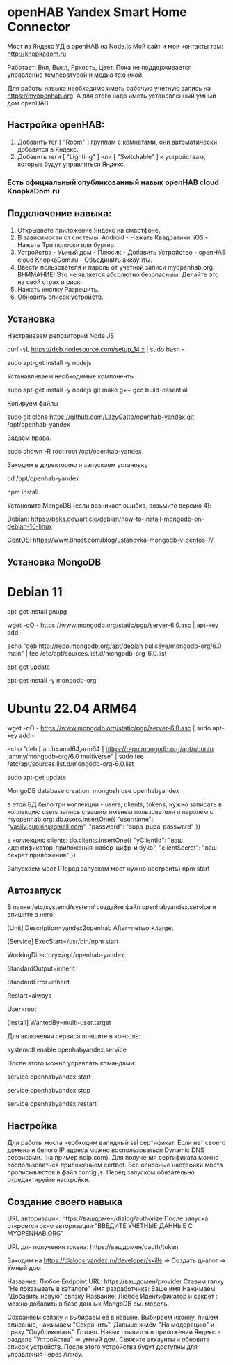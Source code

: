 # openHAB Yandex Smart Home Connector

Мост из Яндекс УД в openHAB на Node.js
Мой сайт и мои контакты там: http://knopkadom.ru

Работает: Вкл, Выкл, Яркость, Цвет.
Пока не поддерживается управление температурой и медиа техникой.

Для работы навыка необходимо иметь рабочую учетную запись на https://myopenhab.org. А для этого надо иметь установленный умный дом openHAB.

## Настройка openHAB:

1. Добавить тег [ "Room" ] группам с комнатами, они автоматически добавятся в Яндекс.
2. Добавить теги [ "Lighting" ] или [ "Switchable" ] к устройствам, которые будут управляться Яндекс.

### Есть официальный опубликованный навык openHAB cloud KnopkaDom.ru

## Подключение навыка:

1. Открываете приложение Яндекс на смартфоне.
2. В зависимости от системы: Android - Нажать Квадратики. iOS - Нажать Три полоски или бургер.
3. Устройства - Умный дом - Плюсик - Добавить Устройство - openHAB cloud KnopkaDom.ru - Объединить аккаунты.
4. Ввести пользователя и пароль от учетной записи myopenhab.org. ВНИМАНИЕ! Это не является абсолютно безопасным. Делайте это на свой страх и риск.
5. Нажать кнопку Разрешить.
6. Обновить список устройств.

## Установка

Настраиваем репозиторий Node JS

curl -sL https://deb.nodesource.com/setup_14.x | sudo bash -

sudo apt-get install -y nodejs

Устанавливаем необходимые компоненты

sudo apt-get install -y nodejs git make g++ gcc build-essential

Копируем файлы

sudo git clone https://github.com/LazyGatto/openhab-yandex.git /opt/openhab-yandex

Задаём права.

sudo chown -R root:root /opt/openhab-yandex

Заходим в директорию и запускаем установку

cd /opt/openhab-yandex

npm install


Установите MongoDB (если возникает ошибка, возьмите версию 4):

Debian: https://baks.dev/article/debian/how-to-install-mongodb-on-debian-10-linux

CentOS: https://www.8host.com/blog/ustanovka-mongodb-v-centos-7/

## Установка MongoDB

# Debian 11
apt-get install gnupg

wget -qO - https://www.mongodb.org/static/pgp/server-6.0.asc | apt-key add -

echo "deb http://repo.mongodb.org/apt/debian bullseye/mongodb-org/6.0 main" |  tee /etc/apt/sources.list.d/mongodb-org-6.0.list

apt-get update

apt-get install -y mongodb-org

# Ubuntu 22.04 ARM64

wget -qO - https://www.mongodb.org/static/pgp/server-6.0.asc | sudo apt-key add -

echo "deb [ arch=amd64,arm64 ] https://repo.mongodb.org/apt/ubuntu jammy/mongodb-org/6.0 multiverse" | sudo tee /etc/apt/sources.list.d/mongodb-org-6.0.list

sudo apt-get update

MongoDB database creation: mongosh
use openhabyandex

в этой БД было три коллекции - users, clients, tokens, нужно записать в коллекцию users запись с вашим именем пользователя и паролем с myopenhab.org: 
db.users.insertOne({ "username": "vasily.pupkin@gmail.com", "password": "supa-pupa-passward" })

в коллекцию clients:
db.clients.insertOne({ "yClientId": "ваш идентификатор-приложения-набор-цифр-и букв", "clientSecret": "ваш секрет приложения" })

Запускаем мост (Перед запуском мост нужно настроить)
npm start


## Автозапуск

В папке /etc/systemd/system/ создайте файл openhabyandex.service и впишите в него:

[Unit]
Description=yandex2openhab
After=network.target

[Service]
ExecStart=/usr/bin/npm start

WorkingDirectory=/opt/openhab-yandex

StandardOutput=inherit

StandardError=inherit

Restart=always

User=root


[Install]
WantedBy=multi-user.target

Для включения сервиса впишите в консоль:

systemctl enable openhabyandex.service

После этого можно управлять командами:

service openhabyandex start

service openhabyandex stop

service openhabyandex restart

## Настройка

Для работы моста необходим валидный ssl сертификат. Если нет своего домена и белого IP адреса можно воспользоваться Dynamic DNS сервисами. (на пример noip.com). Для получения сертификата можно воспользоваться приложением certbot.
Все основные настройки моста прописываются в файл config.js. Перед запуском обязательно отредактируйте настройки.

## Создание своего навыка

URL авторизации: https://вашдомен/dialog/authorize
После запуска откроется окно авторизации "ВВЕДИТЕ УЧЕТНЫЕ ДАННЫЕ С MYOPENHAB.ORG"

URL для получения токена: https://вашдомен/oauth/token

Заходим на https://dialogs.yandex.ru/developer/skills => Создать диалог => Умный дом

Название: Любое
Endpoint URL: https://вашдомен/provider
Ставим галку "Не показывать в каталоге"
Имя разработчика: Ваше имя
Нажимаем "Добавить новую" связку
Название: Любое
Идентификатор и секрет : можно добавить в базе данных MongoDB см. модель.

Сохраняем связку и выбираем её в навыке. Выбираем иконку, пишем описание, нажимаем "Сохранить".
Дальше жмём "На модерацию" и сразу "Опубликовать". Готово.
Навык появится в приложении Яндекс в разделе "Устройства" => умный дом.
Свяжите аккаунты и обновите список устройств. После этого устройства будут доступны для управления через Алису.
